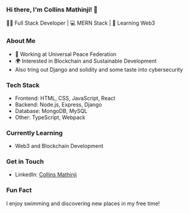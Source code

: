 ### Hi there, I'm Collins Mathinji! 👋

👨‍💻 Full Stack Developer | 💻 MERN Stack | 🌱 Learning Web3

### About Me

- 💼 Working at Universal Peace Federation
- 🌍 Interested in Blockchain and Sustainable Development
- Also tring out Django and solidity and some taste into cybersecurity

### Tech Stack

- Frontend: HTML, CSS, JavaScript, React
- Backend: Node.js, Express, Django
- Database: MongoDB, MySQL
- Other: TypeScript, Webpack

### Currently Learning

- Web3 and Blockchain Development

### Get in Touch

- LinkedIn: [Collins Mathinji](https://www.linkedin.com/in/collins-macharia-05b527268/)

### Fun Fact

I enjoy swimming  and discovering new places in my free time!

